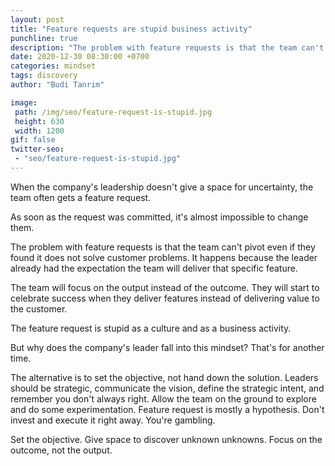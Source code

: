 ```yaml
---
layout: post
title: "Feature requests are stupid business activity"
punchline: true
description: "The problem with feature requests is that the team can't pivot even if they found it does not solve customer problems. "
date: 2020-12-30 08:30:00 +0700
categories: mindset
tags: discovery
author: "Budi Tanrim"

image:
 path: /img/seo/feature-request-is-stupid.jpg
 height: 630
 width: 1200
gif: false
twitter-seo: 
 - "seo/feature-request-is-stupid.jpg"
---
```


When the company's leadership doesn't give a space for uncertainty, the team often gets a feature request.

As soon as the request was committed, it's almost impossible to change them.

The problem with feature requests is that the team can't pivot even if they found it does not solve customer problems. It happens because the leader already had the expectation the team will deliver that specific feature.

The team will focus on the output instead of the outcome. They will start to celebrate success when they deliver features instead of delivering value to the customer.

The feature request is stupid as a culture and as a business activity.

But why does the company's leader fall into this mindset? That's for another time.

The alternative is to set the objective, not hand down the solution. Leaders should be strategic, communicate the vision, define the strategic intent, and remember you don't always right. Allow the team on the ground to explore and do some experimentation. Feature request is mostly a hypothesis. Don't invest and execute it right away. You're gambling.

Set the objective. Give space to discover unknown unknowns. Focus on the outcome, not the output.